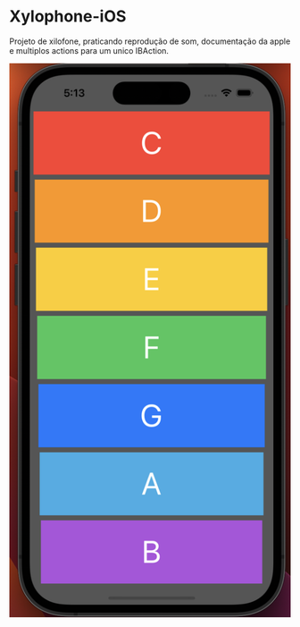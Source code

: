 # Xylophone-iOS

Projeto de xilofone, praticando reprodução de som, documentação da apple e multiplos actions para um unico IBAction.

![Imagem de exemplo](Documentation/Image1.png)
